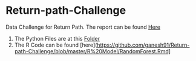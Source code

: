 # Return-path-Challenge

Data Challenge for Return Path. The report can be found [Here](https://github.com/ganesh91/Return-path-Challenge/blob/master/Return_Path_Report.pdf)

1. The Python Files are at this [Folder](https://github.com/ganesh91/Return-path-Challenge/tree/master/Python%20Models)
2. The R Code can be found [here](https://github.com/ganesh91/Return-path-Challenge/blob/master/R%20Model/RandomForest.Rmd]
